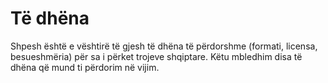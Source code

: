 # Të dhëna

Shpesh është e vështirë të gjesh të dhëna të përdorshme (formati, licensa, besueshmëria) për sa i përket trojeve shqiptare. Këtu mbledhim disa të dhëna që mund ti përdorim në vijim.
